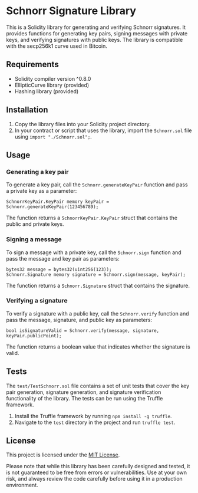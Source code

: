 <h1>Schnorr Signature Library</h1><p>This is a Solidity library for generating and verifying Schnorr signatures. It provides functions for generating key pairs, signing messages with private keys, and verifying signatures with public keys. The library is compatible with the secp256k1 curve used in Bitcoin.</p><h2>Requirements</h2><ul><li>Solidity compiler version ^0.8.0</li><li>EllipticCurve library (provided)</li><li>Hashing library (provided)</li></ul><h2>Installation</h2><ol><li>Copy the library files into your Solidity project directory.</li><li>In your contract or script that uses the library, import the <code>Schnorr.sol</code> file using <code>import "./Schnorr.sol";</code>.</li></ol><h2>Usage</h2><h3>Generating a key pair</h3><p>To generate a key pair, call the <code>Schnorr.generateKeyPair</code> function and pass a private key as a parameter:</p><code>SchnorrKeyPair.KeyPair memory keyPair = Schnorr.generateKeyPair(123456789);
</code><p>The function returns a <code>SchnorrKeyPair.KeyPair</code> struct that contains the public and private keys.</p><h3>Signing a message</h3><p>To sign a message with a private key, call the <code>Schnorr.sign</code> function and pass the message and key pair as parameters:</p><code>bytes32 message = bytes32(uint256(123));
Schnorr.Signature memory signature = Schnorr.sign(message, keyPair);
</code><p>The function returns a <code>Schnorr.Signature</code> struct that contains the signature.</p><h3>Verifying a signature</h3><p>To verify a signature with a public key, call the <code>Schnorr.verify</code> function and pass the message, signature, and public key as parameters:</p><code>bool isSignatureValid = Schnorr.verify(message, signature, keyPair.publicPoint);
</code><p>The function returns a boolean value that indicates whether the signature is valid.</p><h2>Tests</h2><p>The <code>test/TestSchnorr.sol</code> file contains a set of unit tests that cover the key pair generation, signature generation, and signature verification functionality of the library. The tests can be run using the Truffle framework.</p><ol><li>Install the Truffle framework by running <code>npm install -g truffle</code>.</li><li>Navigate to the <code>test</code> directory in the project and run <code>truffle test</code>.</li></ol><h2>License</h2><p>This project is licensed under the <a href="https://github.com/example/schnorr-signature-library/blob/main/LICENSE" target="_new">MIT License</a>.</p></div>

<p>
Please note that while this library has been carefully designed and tested, it is not guaranteed to be free from errors or vulnerabilities. Use at your own risk, and always review the code carefully before using it in a production environment.</p>
